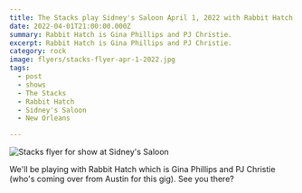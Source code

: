 ```yaml
---
title: The Stacks play Sidney's Saloon April 1, 2022 with Rabbit Hatch.
date: 2022-04-01T21:00:00.000Z
summary: Rabbit Hatch is Gina Phillips and PJ Christie.
excerpt: Rabbit Hatch is Gina Phillips and PJ Christie.
category: rock
image: flyers/stacks-flyer-apr-1-2022.jpg
tags:
  - post
  - shows
  - The Stacks
  - Rabbit Hatch
  - Sidney's Saloon
  - New Orleans

---
```


![Stacks flyer for show at Sidney's Saloon](/static/img/flyers/stacks-flyer-apr-1-2022.jpg "Stacks flyer with for show with The Parishioners")

We'll be playing with Rabbit Hatch which is Gina Phillips and PJ Christie (who's coming over from Austin for this gig).
See you there?
